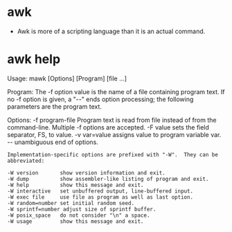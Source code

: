 # awk

* Awk is more of a scripting language than it is an actual command.


# awk help

Usage: mawk [Options] [Program] [file ...]

Program:
    The -f option value is the name of a file containing program text.
    If no -f option is given, a "--" ends option processing; the following
    parameters are the program text.

Options:
    -f program-file  Program  text is read from file instead of from the
                     command-line.  Multiple -f options are accepted.
    -F value         sets the field separator, FS, to value.
    -v var=value     assigns value to program variable var.
    --               unambiguous end of options.

    Implementation-specific options are prefixed with "-W".  They can be
    abbreviated:

    -W version       show version information and exit.
    -W dump          show assembler-like listing of program and exit.
    -W help          show this message and exit.
    -W interactive   set unbuffered output, line-buffered input.
    -W exec file     use file as program as well as last option.
    -W random=number set initial random seed.
    -W sprintf=number adjust size of sprintf buffer.
    -W posix_space   do not consider "\n" a space.
    -W usage         show this message and exit.